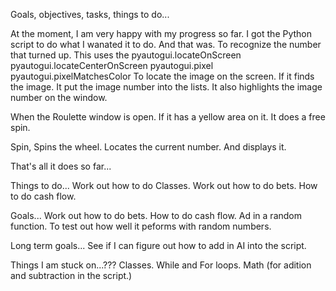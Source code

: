 Goals, objectives, tasks, things to do...

At the moment, I am very happy with my progress so far.
I got the Python script to do what I wanated it to do.
And that was.
To recognize the number that turned up.
This uses the 
pyautogui.locateOnScreen
pyautogui.locateCenterOnScreen
pyautogui.pixel
pyautogui.pixelMatchesColor
To locate the image on the screen.
If it finds the image.
It put the image number into the lists.
It also highlights the image number on the window.

When the Roulette window is open.
If it has a yellow area on it.
It does a free spin.

Spin, Spins the wheel.
Locates the current number.
And displays it.

That's all it does so far...

Things to do...
Work out how to do Classes.
Work out how to do bets.
How to do cash flow.

Goals...
Work out how to do bets.
How to do cash flow.
Ad in a random function.
To test out how well it peforms with random numbers.

Long term goals...
See if I can figure out how to add in AI into the script.

Things I am stuck on...???
Classes.
While and For loops.
Math
(for adition and subtraction in the script.)

